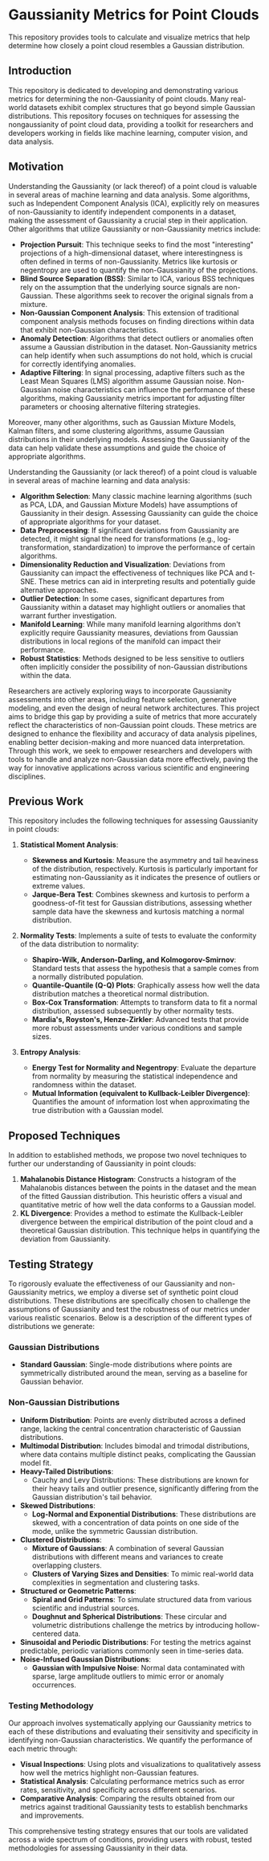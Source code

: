 # Gaussianity Metrics for Point Clouds
This repository provides tools to calculate and visualize metrics that help determine how closely a point cloud resembles a Gaussian distribution.

## Introduction
This repository is dedicated to developing and demonstrating various metrics for determining the non-Gaussianity of point clouds. Many real-world datasets exhibit complex structures that go beyond simple Gaussian distributions. This repository focuses on  techniques for assessing the nongaussianity of point cloud data, providing a toolkit for researchers and developers working in fields like machine learning, computer vision, and data analysis.

## Motivation
Understanding the Gaussianity (or lack thereof) of a point cloud is valuable in several areas of machine learning and data analysis. Some algorithms, such as Independent Component Analysis (ICA), explicitly rely on measures of non-Gaussianity to identify independent components in a dataset, making the assessment of Gaussianity a crucial step in their application. Other algorithms that utilize Gaussianity or non-Gaussianity metrics include:

- **Projection Pursuit**: This technique seeks to find the most "interesting" projections of a high-dimensional dataset, where interestingness is often defined in terms of non-Gaussianity. Metrics like kurtosis or negentropy are used to quantify the non-Gaussianity of the projections.
- **Blind Source Separation (BSS)**: Similar to ICA, various BSS techniques rely on the assumption that the underlying source signals are non-Gaussian. These algorithms seek to recover the original signals from a mixture.
- **Non-Gaussian Component Analysis**: This extension of traditional component analysis methods focuses on finding directions within data that exhibit non-Gaussian characteristics.
- **Anomaly Detection**: Algorithms that detect outliers or anomalies often assume a Gaussian distribution in the dataset. Non-Gaussianity metrics can help identify when such assumptions do not hold, which is crucial for correctly identifying anomalies.
- **Adaptive Filtering**: In signal processing, adaptive filters such as the Least Mean Squares (LMS) algorithm assume Gaussian noise. Non-Gaussian noise characteristics can influence the performance of these algorithms, making Gaussianity metrics important for adjusting filter parameters or choosing alternative filtering strategies.

Moreover, many other algorithms, such as Gaussian Mixture Models, Kalman filters, and some clustering algorithms, assume Gaussian distributions in their underlying models. Assessing the Gaussianity of the data can help validate these assumptions and guide the choice of appropriate algorithms.

Understanding the Gaussianity (or lack thereof) of a point cloud is valuable in several areas of machine learning and data analysis:

- **Algorithm Selection**: Many classic machine learning algorithms (such as PCA, LDA, and Gaussian Mixture Models) have assumptions of Gaussianity in their design. Assessing Gaussianity can guide the choice of appropriate algorithms for your dataset.
- **Data Preprocessing**: If significant deviations from Gaussianity are detected, it might signal the need for transformations (e.g., log-transformation, standardization) to improve the performance of certain algorithms.
- **Dimensionality Reduction and Visualization**: Deviations from Gaussianity can impact the effectiveness of techniques like PCA and t-SNE. These metrics can aid in interpreting results and potentially guide alternative approaches.
- **Outlier Detection**: In some cases, significant departures from Gaussianity within a dataset may highlight outliers or anomalies that warrant further investigation.
- **Manifold Learning**: While many manifold learning algorithms don't explicitly require Gaussianity measures, deviations from Gaussian distributions in local regions of the manifold can impact their performance.
- **Robust Statistics**: Methods designed to be less sensitive to outliers often implicitly consider the possibility of non-Gaussian distributions within the data.

Researchers are actively exploring ways to incorporate Gaussianity assessments into other areas, including feature selection, generative modeling, and even the design of neural network architectures. This project aims to bridge this gap by providing a suite of metrics that more accurately reflect the characteristics of non-Gaussian point clouds. These metrics are designed to enhance the flexibility and accuracy of data analysis pipelines, enabling better decision-making and more nuanced data interpretation. Through this work, we seek to empower researchers and developers with tools to handle and analyze non-Gaussian data more effectively, paving the way for innovative applications across various scientific and engineering disciplines.

## Previous Work
This repository includes the following techniques for assessing Gaussianity in point clouds:

1. **Statistical Moment Analysis**: 
   - **Skewness and Kurtosis**: Measure the asymmetry and tail heaviness of the distribution, respectively. Kurtosis is particularly important for estimating non-Gaussianity as it indicates the presence of outliers or extreme values.
   - **Jarque-Bera Test**: Combines skewness and kurtosis to perform a goodness-of-fit test for Gaussian distributions, assessing whether sample data have the skewness and kurtosis matching a normal distribution.

2. **Normality Tests**: 
Implements a suite of tests to evaluate the conformity of the data distribution to normality:
   - **Shapiro-Wilk, Anderson-Darling, and Kolmogorov-Smirnov**: Standard tests that assess the hypothesis that a sample comes from a normally distributed population.
   - **Quantile-Quantile (Q-Q) Plots**: Graphically assess how well the data distribution matches a theoretical normal distribution.
   - **Box-Cox Transformation**: Attempts to transform data to fit a normal distribution, assessed subsequently by other normality tests.
   - **Mardia's, Royston's, Henze-Zirkler**: Advanced tests that provide more robust assessments under various conditions and sample sizes.

3. **Entropy Analysis**: 
   - **Energy Test for Normality and Negentropy**: Evaluate the departure from normality by measuring the statistical independence and randomness within the dataset.
   - **Mutual Information (equivalent to Kullback-Leibler Divergence)**: Quantifies the amount of information lost when approximating the true distribution with a Gaussian model.

## Proposed Techniques
In addition to established methods, we propose two novel techniques to further our understanding of Gaussianity in point clouds:

1. **Mahalanobis Distance Histogram**: Constructs a histogram of the Mahalanobis distances between the points in the dataset and the mean of the fitted Gaussian distribution. This heuristic offers a visual and quantitative metric of how well the data conforms to a Gaussian model.
2. **KL Divergence**: Provides a method to estimate the Kullback-Leibler divergence between the empirical distribution of the point cloud and a theoretical Gaussian distribution. This technique helps in quantifying the deviation from Gaussianity.

## Testing Strategy
To rigorously evaluate the effectiveness of our Gaussianity and non-Gaussianity metrics, we employ a diverse set of synthetic point cloud distributions. These distributions are specifically chosen to challenge the assumptions of Gaussianity and test the robustness of our metrics under various realistic scenarios. Below is a description of the different types of distributions we generate:

### Gaussian Distributions
- **Standard Gaussian**: Single-mode distributions where points are symmetrically distributed around the mean, serving as a baseline for Gaussian behavior.

### Non-Gaussian Distributions
- **Uniform Distribution**: Points are evenly distributed across a defined range, lacking the central concentration characteristic of Gaussian distributions.
- **Multimodal Distribution**: Includes bimodal and trimodal distributions, where data contains multiple distinct peaks, complicating the Gaussian model fit.
- **Heavy-Tailed Distributions**:
  - Cauchy and Levy Distributions: These distributions are known for their heavy tails and outlier presence, significantly differing from the Gaussian distribution's tail behavior.
- **Skewed Distributions**:
  - **Log-Normal and Exponential Distributions**: These distributions are skewed, with a concentration of data points on one side of the mode, unlike the symmetric Gaussian distribution.
- **Clustered Distributions**:
  - **Mixture of Gaussians**: A combination of several Gaussian distributions with different means and variances to create overlapping clusters.
  - **Clusters of Varying Sizes and Densities**: To mimic real-world data complexities in segmentation and clustering tasks.
- **Structured or Geometric Patterns**:
  - **Spiral and Grid Patterns**: To simulate structured data from various scientific and industrial sources.
  - **Doughnut and Spherical Distributions**: These circular and volumetric distributions challenge the metrics by introducing hollow-centered data.
- **Sinusoidal and Periodic Distributions**: For testing the metrics against predictable, periodic variations commonly seen in time-series data.
- **Noise-Infused Gaussian Distributions**:
  - **Gaussian with Impulsive Noise**: Normal data contaminated with sparse, large amplitude outliers to mimic error or anomaly occurrences.

### Testing Methodology
Our approach involves systematically applying our Gaussianity metrics to each of these distributions and evaluating their sensitivity and specificity in identifying non-Gaussian characteristics. We quantify the performance of each metric through:

- **Visual Inspections**: Using plots and visualizations to qualitatively assess how well the metrics highlight non-Gaussian features.
- **Statistical Analysis**: Calculating performance metrics such as error rates, sensitivity, and specificity across different scenarios.
- **Comparative Analysis**: Comparing the results obtained from our metrics against traditional Gaussianity tests to establish benchmarks and improvements.

This comprehensive testing strategy ensures that our tools are validated across a wide spectrum of conditions, providing users with robust, tested methodologies for assessing Gaussianity in their data.

